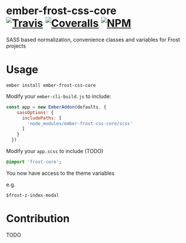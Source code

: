 [ci-img]: https://travis-ci.org/ciena-frost/ember-frost-css-core.svg "Build Status"
[ci-url]: https://travis-ci.org/ciena-frost/ember-frost-css-core

[cov-img]: https://coveralls.io/repos/github/ciena-frost/ember-frost-css-core/badge.svg?branch=master "Code Coverage"
[cov-url]: https://coveralls.io/github/ciena-frost/ember-frost-css-core

[npm-img]: https://img.shields.io/npm/v/ember-frost-css-core.svg "NPM Version"
[npm-url]: https://www.npmjs.com/package/ember-frost-css-core

# ember-frost-css-core <br /> [![Travis][ci-img]][ci-url] [![Coveralls][cov-img]][cov-url] [![NPM][npm-img]][npm-url]
SASS based normalization, convenience classes and variables for Frost projects

# Usage 

```
ember install ember-frost-css-core
```

Modify your `ember-cli-build.js` to include:


```javascript
const app = new EmberAddon(defaults, {
    sassOptions: {
      includePaths: [
        'node_modules/ember-frost-css-core/scss'
      ]
    }
  })
```

Modify your `app.scss` to include (TODO)

```sass
@import 'frost-core';
```

You now have access to the theme variables

e.g.

`$frost-z-index-modal`

# Contribution

TODO
